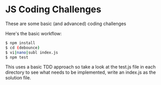 # JS Coding Challenges

These are some basic (and advanced) coding challenges

Here's the basic workflow:

```bash
$ npm install
$ cd (debounce)
$ vi|nano|subl index.js
$ npm test
```

This uses a basic TDD approach so take a look at the test.js file in each directory to see what needs to be implemented, write an index.js as the solution file.
